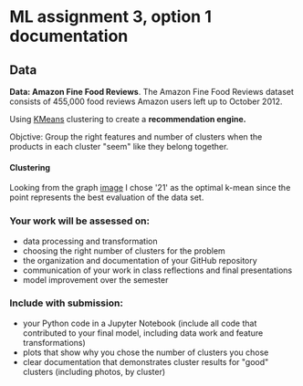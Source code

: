 # ML assignment 3, option 1 documentation

## Data 

**Data: Amazon Fine Food Reviews**. The Amazon Fine Food Reviews dataset consists of 455,000 food reviews Amazon users left up to October 2012. 

Using [KMeans](http://scikit-learn.org/stable/modules/generated/sklearn.cluster.KMeans.html) clustering to create a **recommendation engine.** 

Objctive: Group the right features and number of clusters when the products in each cluster "seem" like they belong together. 


#### Clustering

Looking from the graph [image](https://github.com/visualizedata/ml/blob/master/final_assignment_3/option_1/kmeans_amazon.ipynb) 
I chose '21' as the optimal k-mean since the point represents the best evaluation of the data set. 

### Your work will be assessed on: 

* data processing and transformation  
* choosing the right number of clusters for the problem  
* the organization and documentation of your GitHub repository  
* communication of your work in class reflections and final presentations  
* model improvement over the semester

### Include with submission: 

* your Python code in a Jupyter Notebook (include all code that contributed to your final model, including data work and feature transformations)  
* plots that show why you chose the number of clusters you chose  
* clear documentation that demonstrates cluster results for "good" clusters (including photos, by cluster)
